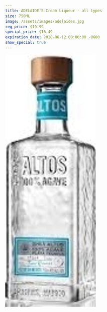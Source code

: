 ```yaml
---
title: ADELAIDE'S Cream Liqueur - all types
size: 750ML
image: /assets/images/adelaides.jpg
reg_price: $19.99
special_price: $16.49
expiration_date: 2018-06-12 00:00:00 -0600
show_special: true
---
```


![](/assets/images/versions/olmeca-2-1---x----288-800x---.jpg)